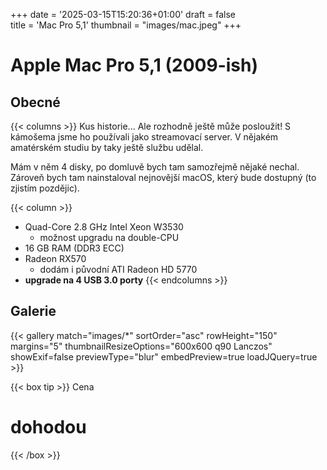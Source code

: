 +++
date = '2025-03-15T15:20:36+01:00'
draft = false   
title = 'Mac Pro 5,1'
thumbnail = "images/mac.jpeg"
+++
# Apple Mac Pro 5,1 (2009-ish)
## Obecné
{{< columns >}}
Kus historie... Ale rozhodně ještě může posloužit! S kámošema jsme ho používali jako streamovací server. V nějakém amatérském studiu by taky ještě službu udělal. 

Mám v něm 4 disky, po domluvě bych tam samozřejmě nějaké nechal. Zároveň bych tam nainstaloval nejnovější macOS, který bude dostupný (to zjistím pozdějic). 

{{< column >}}
- Quad-Core 2.8 GHz Intel Xeon W3530
   - možnost upgradu na double-CPU
- 16 GB RAM (DDR3 ECC)
- Radeon RX570
   - dodám i původní ATI Radeon HD 5770
- **upgrade na 4 USB 3.0 porty**
{{< endcolumns >}}


## Galerie
{{< gallery match="images/*" sortOrder="asc" rowHeight="150" margins="5" thumbnailResizeOptions="600x600 q90 Lanczos" showExif=false previewType="blur" embedPreview=true loadJQuery=true >}}

{{< box tip >}}
Cena

# dohodou
{{< /box >}}







